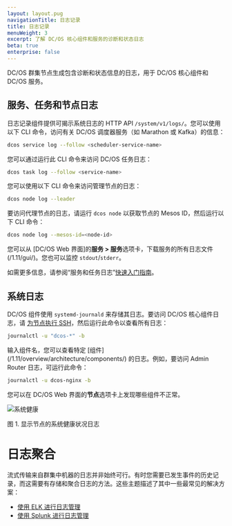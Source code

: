 ```yaml
---
layout: layout.pug
navigationTitle: 日志记录
title: 日志记录
menuWeight: 3
excerpt: 了解 DC/OS 核心组件和服务的诊断和状态日志
beta: true
enterprise: false
---
```


DC/OS 群集节点生成包含诊断和状态信息的日志，用于 DC/OS 核心组件和 DC/OS 服务。

## 服务、任务和节点日志

日志记录组件提供可揭示系统日志的 HTTP API `/system/v1/logs/`。您可以使用以下 CLI 命令，访问有关 DC/OS 调度器服务（如 Marathon 或 Kafka）的信息：

```bash
dcos service log --follow <scheduler-service-name>
```

您可以通过运行此 CLI 命令来访问 DC/OS 任务日志：

```bash
dcos task log --follow <service-name>
```

您可以使用以下 CLI 命令来访问管理节点的日志：

```bash
dcos node log --leader
```

要访问代理节点的日志，请运行 `dcos node` 以获取节点的 Mesos ID，然后运行以下 CLI 命令：

```bash
dcos node log --mesos-id=<node-id>
```

您可以从 [DC/OS Web 界面]的**服务 > 服务**选项卡，下载服务的所有日志文件(/1.11/gui/)。您也可以监控 `stdout`/`stderr`。

如需更多信息，请参阅“服务和任务日志”[快速入门指南](/cn/1.11/monitoring/logging/quickstart/)。

## 系统日志

DC/OS 组件使用 `systemd-journald` 来存储其日志。要访问 DC/OS 核心组件日志，请 [为节点执行 SSH][5]，然后运行此命令以查看所有日志：

```bash
journalctl -u "dcos-*" -b
```

输入组件名，您可以查看特定 [组件] (/1.11/overview/architecture/components/) 的日志。例如，要访问 Admin Router 日志，可运行此命令：

```bash
journalctl -u dcos-nginx -b
```

您可以在 DC/OS Web 界面的**节点**选项卡上发现哪些组件不正常。

![系统健康](/cn/1.11/img/ui-system-health-logging.png)

图 1. 显示节点的系统健康状况日志

# 日志聚合

流式传输来自群集中机器的日志并非始终可行。有时您需要已发生事件的历史记录，而这需要有存储和聚合日志的方法。这些主题描述了其中一些最常见的解决方案：

- [使用 ELK 进行日志管理](/cn/1.11/monitoring/logging/aggregating/elk/)
- [使用 Splunk 进行日志管理](/cn/1.11/monitoring/logging/aggregating/splunk/)

[5]: /1.11/administering-clusters/sshcluster/
